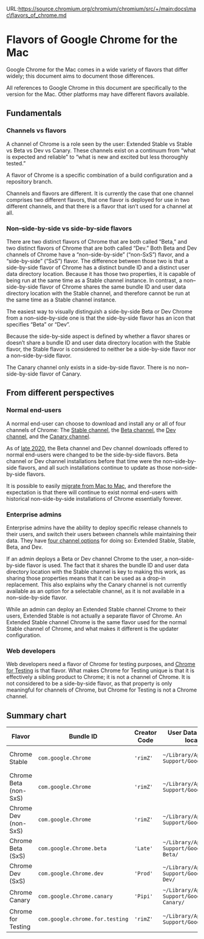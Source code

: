 URL:https://source.chromium.org/chromium/chromium/src/+/main:docs\mac\flavors_of_chrome.md
# Flavors of Google Chrome for the Mac

Google Chrome for the Mac comes in a wide variety of flavors that differ widely;
this document aims to document those differences.

All references to Google Chrome in this document are specifically to the version
for the Mac. Other platforms may have different flavors available.

## Fundamentals

### Channels vs flavors

A channel of Chrome is a role seen by the user: Extended Stable vs Stable vs
Beta vs Dev vs Canary. These channels exist on a continuum from “what is
expected and reliable” to “what is new and excited but less thoroughly tested.”

A flavor of Chrome is a specific combination of a build configuration and a
repository branch.

Channels and flavors are different. It is currently the case that one channel
comprises two different flavors, that one flavor is deployed for use in two
different channels, and that there is a flavor that isn’t used for a channel at
all.

### Non–side-by-side vs side-by-side flavors

There are two distinct flavors of Chrome that are both called “Beta,” and two
distinct flavors of Chrome that are both called “Dev.” Both Beta and Dev
channels of Chrome have a “non–side-by-side” (“non-SxS”) flavor, and a
“side-by-side” (“SxS”) flavor. The difference between those two is that a
side-by-side flavor of Chrome has a distinct bundle ID and a distinct user data
directory location. Because it has those two properties, it is capable of being
run at the same time as a Stable channel instance. In contrast, a
non–side-by-side flavor of Chrome shares the same bundle ID and user data
directory location with the Stable channel, and therefore cannot be run at the
same time as a Stable channel instance.

The easiest way to visually distinguish a side-by-side Beta or Dev Chrome from a
non–side-by-side one is that the side-by-side flavor has an icon that specifies
“Beta” or “Dev”.

Because the side-by-side aspect is defined by whether a flavor shares or doesn’t
share a bundle ID and user data directory location with the Stable flavor, the
Stable flavor is considered to neither be a side-by-side flavor nor a
non–side-by-side flavor.

The Canary channel only exists in a side-by-side flavor. There is no
non–side-by-side flavor of Canary.

## From different perspectives

### Normal end-users

A normal end-user can choose to download and install any or all of four channels
of Chrome: The [Stable channel](https://www.google.com/chrome/), the [Beta
channel](https://www.google.com/chrome/beta/), the [Dev
channel](https://www.google.com/chrome/dev/), and the [Canary
channel](https://www.google.com/chrome/canary/).

As of [late 2020](https://crbug.com/40122449), the Beta channel and Dev channel
downloads offered to normal end-users were changed to be the side-by-side
flavors. Beta channel or Dev channel installations before that time were the
non–side-by-side flavors, and all such installations continue to update as those
non–side-by-side flavors.

It is possible to easily [migrate from Mac to
Mac](https://support.apple.com/en-us/102613), and therefore the expectation is
that there will continue to exist normal end-users with historical
non–side-by-side installations of Chrome essentially forever.

### Enterprise admins

Enterprise admins have the ability to deploy specific release channels to their
users, and switch their users between channels while maintaining their data.
They have [four channel
options](https://support.google.com/chrome/a?p=chrome_browser_release_channels)
for doing so: Extended Stable, Stable, Beta, and Dev.

If an admin deploys a Beta or Dev channel Chrome to the user, a non–side-by-side
flavor is used. The fact that it shares the bundle ID and user data directory
location with the Stable channel is key to making this work, as sharing those
properties means that it can be used as a drop-in replacement. This also
explains why the Canary channel is not currently available as an option for a
selectable channel, as it is not available in a non–side-by-side flavor.

While an admin can deploy an Extended Stable channel Chrome to their users,
Extended Stable is not actually a separate flavor of Chrome. An Extended Stable
channel Chrome is the same flavor used for the normal Stable channel of Chrome,
and what makes it different is the updater configuration.

### Web developers

Web developers need a flavor of Chrome for testing purposes, and [Chrome for
Testing](https://developer.chrome.com/blog/chrome-for-testing) is that flavor.
What makes Chrome for Testing unique is that it is effectively a sibling product
to Chrome; it is not a channel of Chrome. It is not considered to be a
side-by-side flavor, as that property is only meaningful for channels of Chrome,
but Chrome for Testing is not a Chrome channel.

## Summary chart

| Flavor                | Bundle ID                       | Creator Code | User Data Directory location                          | Channel(s)              |
|-----------------------|---------------------------------|--------------|-------------------------------------------------------|-------------------------|
| Chrome Stable         | `com.google.Chrome`             | `'rimZ'`     | `~/Library/Application Support/Google/Chrome/`        | Stable, Extended Stable |
| Chrome Beta (non-SxS) | `com.google.Chrome`             | `'rimZ'`     | `~/Library/Application Support/Google/Chrome/`        | Beta                    |
| Chrome Dev (non-SxS)  | `com.google.Chrome`             | `'rimZ'`     | `~/Library/Application Support/Google/Chrome/`        | Dev                     |
| Chrome Beta (SxS)     | `com.google.Chrome.beta`        | `'Late'`     | `~/Library/Application Support/Google/Chrome Beta/`   | Beta                    |
| Chrome Dev (SxS)      | `com.google.Chrome.dev`         | `'Prod'`     | `~/Library/Application Support/Google/Chrome Dev/`    | Dev                     |
| Chrome Canary         | `com.google.Chrome.canary`      | `'Pipi'`     | `~/Library/Application Support/Google/Chrome Canary/` | Canary                  |
| Chrome for Testing    | `com.google.chrome.for.testing` | `'rimZ'`     | `~/Library/Application Support/Google/Chrome/`        | _none_                  |
